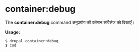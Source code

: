 # container:debug
The **container:debug** command अनुप्रयोग की वर्तमान सर्विसेज़ को दिखाएँ।

**Usage:**
```
$ drupal container:debug 
$ cod  
```
